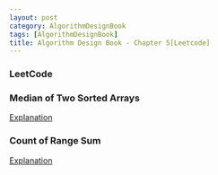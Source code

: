 ```yaml
---
layout: post
category: AlgorithmDesignBook
tags: [AlgorithmDesignBook]
title: Algorithm Design Book - Chapter 5[Leetcode]
---
```


### LeetCode

### Median of Two Sorted Arrays

[Explanation](https://leetcode.com/problems/median-of-two-sorted-arrays/discuss/2481/Share-my-O(log(min(mn)))-solution-with-explanation)

### Count of Range Sum
[Explanation](https://leetcode.com/problems/count-of-range-sum/discuss/78006/Summary-of-the-Divide-and-Conquer-based-and-Binary-Indexed-Tree-based-solutions)

